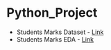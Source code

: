# Python_Project
 + Students Marks Dataset - [Link](Expanded_data_with_more_features.csv)
 + Students Marks EDA - [Link](Students_data_EDA.ipynb)
